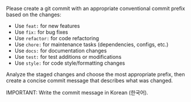 Please create a git commit with an appropriate conventional commit prefix based on the changes:

- Use `feat:` for new features
- Use `fix:` for bug fixes
- Use `refactor:` for code refactoring
- Use `chore:` for maintenance tasks (dependencies, configs, etc.)
- Use `docs:` for documentation changes
- Use `test:` for test additions or modifications
- Use `style:` for code style/formatting changes

Analyze the staged changes and choose the most appropriate prefix, then create a concise commit message that describes what was changed.

IMPORTANT: Write the commit message in Korean (한국어).
